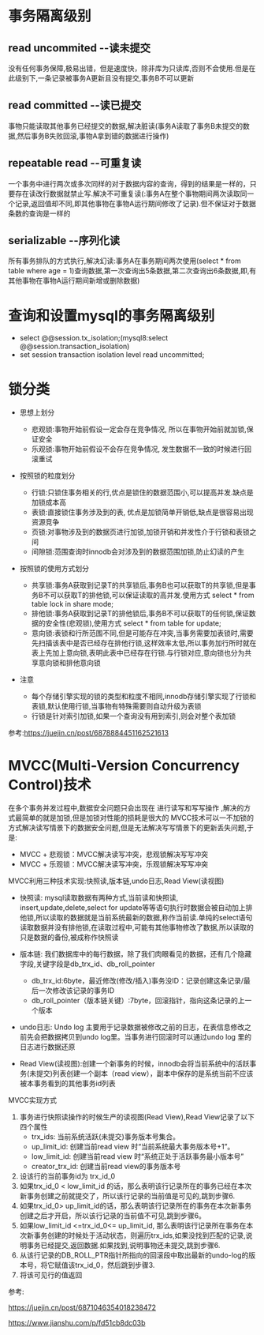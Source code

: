 # 事务隔离级别
## read uncommited --读未提交
没有任何事务保障,极易出错，但是速度快，除非库为只读库,否则不会使用.但是在此级别下,一条记录被事务A更新且没有提交,事务B不可以更新
## read committed --读已提交
事物只能读取其他事务已经提交的数据,解决脏读(事务A读取了事务B未提交的数据,然后事务B失败回滚,事物A拿到错的数据进行操作)
## repeatable read --可重复读
一个事务中进行两次或多次同样的对于数据内容的查询，得到的结果是一样的，只要存在读改行数据就禁止写.解决不可重复读(:事务A在整个事物期间两次读取同一个记录,返回值却不同,即其他事物在事物A运行期间修改了记录).但不保证对于数据条数的查询是一样的
## serializable --序列化读
所有事务排队的方式执行,解决幻读:事务A在事务期间两次使用(select * from table where age = 1)查询数据,第一次查询出5条数据,第二次查询出6条数据,即,有其他事物在事物A运行期间新增或删除数据)

# 查询和设置mysql的事务隔离级别
+ select @@session.tx_isolation;(mysql8:select @@session.transaction_isolation)
+ set session transaction isolation level read uncommitted;

# 锁分类
+ 思想上划分
    - 悲观锁:事物开始前假设一定会存在竞争情况, 所以在事物开始前就加锁,保证安全
    - 乐观锁:事物开始前假设不会存在竞争情况, 发生数据不一致的时候进行回滚重试

+ 按照锁的粒度划分
    - 行锁:只锁住事务相关的行,优点是锁住的数据范围小,可以提高并发.缺点是加锁成本高
    - 表锁:直接锁住事务涉及到的表, 优点是加锁简单开销低,缺点是很容易出现资源竞争
    - 页锁:对事物涉及到的数据页进行加锁,加锁开销和并发性介于行锁和表锁之间
    - 间隙锁:范围查询时innodb会对涉及到的数据范围加锁,防止幻读的产生

+ 按照锁的使用方式划分
    - 共享锁:事务A获取到记录T的共享锁后,事务B也可以获取T的共享锁,但是事务B不可以获取T的排他锁,可以保证读取的高并发.使用方式 select * from  table lock in share mode;
    - 排他锁:事务A获取到记录T的排他锁后,事务B不可以获取T的任何锁,保证数据的安全性(悲观锁),使用方式 select * from table for update;
    - 意向锁:表锁和行所范围不同,但是可能存在冲突,当事务需要加表锁时,需要先扫描该表中是否已经存在排他行锁,这样效率太低,所以事务加行所时就在表上先加上意向锁,表明此表中已经存在行锁.与行锁对应,意向锁也分为共享意向锁和排他意向锁

+ 注意
    - 每个存储引擎实现的锁的类型和粒度不相同,innodb存储引擎实现了行锁和表锁,默认使用行锁,当事物有特殊需要则自动升级为表锁
    - 行锁是针对索引加锁,如果一个查询没有用到索引,则会对整个表加锁

参考:https://juejin.cn/post/6878884451162521613


# MVCC(Multi-Version Concurrency Control)技术
在多个事务并发过程中,数据安全问题只会出现在 进行读写和写写操作 ,解决的方式最简单的就是加锁,但是加锁对性能的损耗是很大的
MVCC技术可以一不加锁的方式解决读写情景下的数据安全问题,但是无法解决写写情景下的更新丢失问题,于是:
+ MVCC + 悲观锁：MVCC解决读写冲突，悲观锁解决写写冲突
+ MVCC + 乐观锁：MVCC解决读写冲突，乐观锁解决写写冲突

MVCC利用三种技术实现:快照读,版本链,undo日志,Read View(读视图)

+ 快照读: mysql读取数据有两种方式,当前读和快照读, insert,update,delete,select for update等等语句执行时数据会被自动加上排他锁,所以读取的数据就是当前系统最新的数据,称作当前读.单纯的select语句读取数据并没有排他锁,在读取过程中,可能有其他事物修改了数据,所以读取的只是数据的备份,被成称作快照读
+ 版本链: 我们数据库中的每行数据，除了我们肉眼看见的数据，还有几个隐藏字段,关键字段是db_trx_id、db_roll_pointer
  - db_trx_id:6byte，最近修改(修改/插入)事务没ID：记录创建这条记录/最后一次修改该记录的事务ID
  - db_roll_pointer（版本链关键）:7byte，回滚指针，指向这条记录的上一个版本

+ undo日志: Undo log 主要用于记录数据被修改之前的日志，在表信息修改之前先会把数据拷贝到undo log里。当事务进行回滚时可以通过undo log 里的日志进行数据还原
+ Read View(读视图):创建一个新事务的时候，innodb会将当前系统中的活跃事务(未提交)列表创建一个副本（read view），副本中保存的是系统当前不应该被本事务看到的其他事务id列表

MVCC实现方式
1. 事务进行快照读操作的时候生产的读视图(Read View),Read View记录了以下四个属性
    + trx_ids: 当前系统活跃(未提交)事务版本号集合。
    + up_limit_id: 创建当前read view 时“当前系统最大事务版本号+1”。
    + low_limit_id: 创建当前read view 时“系统正处于活跃事务最小版本号”
    + creator_trx_id: 创建当前read view的事务版本号
2. 设该行的当前事务id为 trx_id_0
3. 如果trx_id_0 < low_limit_id 的话，那么表明该行记录所在的事务已经在本次新事务创建之前就提交了，所以该行记录的当前值是可见的,跳到步骤6.
4. 如果trx_id_0> up_limit_id的话，那么表明该行记录所在的事务在本次新事务创建之后才开启，所以该行记录的当前值不可见,跳到步骤6。
5. 如果low_limit_id <=trx_id_0<= up_limit_id, 那么表明该行记录所在事务在本次新事务创建的时候处于活动状态，则遍历trx_ids,如果没找到匹配的记录,说明事务已经提交,返回数据.如果找到,说明事物还未提交,跳到步骤6.
6. 从该行记录的DB_ROLL_PTR指针所指向的回滚段中取出最新的undo-log的版本号，将它赋值该trx_id_0，然后跳到步骤3.
7. 将该可见行的值返回

参考:

https://juejin.cn/post/6871046354018238472

https://www.jianshu.com/p/fd51cb8dc03b